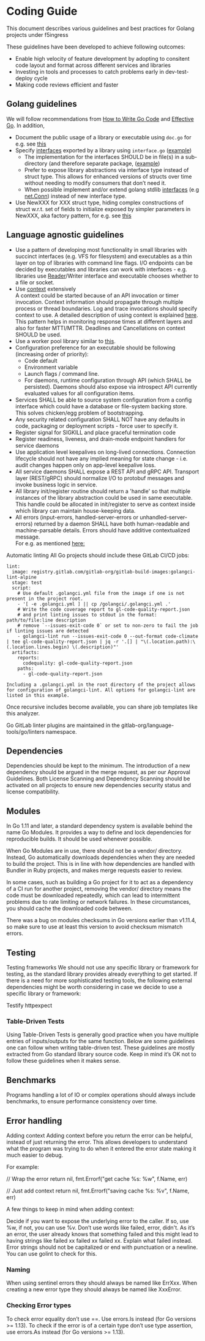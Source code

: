 # Coding Guide

This document describes various guidelines and best practices for Golang projects under f5ingress 

These guidelines have been developed to achieve following outcomes:

* Enable high velocity of feature development by adopting to consitent code layout and format across different services and
  libraries
* Investing in tools and processes to catch problems early in dev-test-deploy cycle
* Making code reviews efficient and faster 



## Golang guidelines

We will follow recommendations from
[How to Write Go Code](https://golang.org/doc/code.html) and
[Effective Go]( https://golang.org/doc/effective_go.html). In addition,

* Document the public usage of a library or executable using `doc.go` for e.g.
  see [this](https://github.com/coreos/etcd/blob/master/embed/doc.go)
* Specify [interfaces](http://jordanorelli.com/post/32665860244/how-to-use-interfaces-in-go)
  exported by a library using `interface.go`
  ([example](https://github.com/appcelerator/amp/tree/2dd6ddfef77ba0efe0563f34e0805d1111ed104a/data/storage))  
  * The implementation for the interfaces SHOULD be in file(s) in a
    sub-directory (and therefore separate package,
    ([example](https://github.com/appcelerator/amp/blob/2dd6ddfef77ba0efe0563f34e0805d1111ed104a/data/storage/etcd/store.go))
  * Prefer to expose library abstractions via interface type instead of
    struct type. This allows for enhanced versions of structs over time
    without needing to modify consumers that don’t need it.
  * When possible implement and/or extend golang stdlib [interfaces](http://sweetohm.net/article/go-interfaces.en.html)
    (e.g [net.Conn](https://github.com/golang/go/blob/go1.9.2/src/net/net.go#L112))
    instead of new interface type. 
* Use NewXXX for XXX struct type, hiding complex constructions of struct w.r.t.
  set of fields to initialize exposed by simpler parameters in NewXXX, aka
  factory pattern, for e.g. see
  [this](http://matthewbrown.io/2016/01/23/factory-pattern-in-golang/)


## Language agnostic guidelines

* Use a pattern of developing most functionality in small libraries with
  succinct interfaces (e.g. VFS for filesystem) and executables as a thin layer
  on top of libraries with command line flags. I/O endpoints can be decided by
  executables and libraries can work with interfaces - e.g. libraries use
  [Reader](https://tour.golang.org/methods/21)/Writer interface and executable
  chooses whether to a file or socket.
* Use [context](https://blog.golang.org/context) extensively  
  A context could be started because of an API invocation or timer invocation.
  Context information should propagate through multiple process or thread
  boundaries. Log and trace invocations should specify context to use. A
  detailed description of using context is explained [here](https://gitlab.com/volterra/ves.io/specifications/issues/11).
  This pattern helps in monitoring response times at different
  layers and also for faster MTTI/MTTR. Deadlines and Cancellations on context
  SHOULD be used.
* Use a worker pool library similar to [this](https://brandur.org/go-worker-pool).
* Configuration preference for an executable should be following (increasing
  order of priority):
  * Code default
  * Environment variable
  * Launch flags / command line.
  * For daemons, runtime configuration through API (which SHALL be persisted).
    Daemons should also expose via introspect API currently evaluated values
    for all configuration items.
* Services SHALL be able to source system configuration from a config
  interface which could have a database or file-system backing store. This
  solves chicken/egg problem of bootstrapping.
* Any security related configuration SHALL NOT have any defaults in code,
  packaging or deployment scripts - force user to specify it.
* Register signal for SIGKILL and place graceful termination code
* Register readiness, liveness, and drain-mode endpoint handlers for service
  daemons
* Use application level keepalives on long-lived connections. Connection
  lifecycle should not have any implied meaning for state change - i.e. audit
  changes happen only on app-level keepalive loss.
* All service daemons SHALL expose a REST API and gRPC API. Transport layer
  (REST/gRPC) should normalize I/O to protobuf messages and invoke business
  logic in service.
* All library init/register routine should return a 'handle' so that multiple
  instances of the library abstraction could be used in same executable. This
  handle could be allocated in init/register to serve as context inside which
  library can maintain house-keeping data.
* All errors (input-errors, handled-server-errors or unhandled-server-errors)
  returned by a daemon SHALL have both human-readable and machine-parsable
  details. Errors should have additive contextualized message.  
  For e.g. as mentioned [here:](https://dave.cheney.net/2016/04/27/dont-just-check-errors-handle-them-gracefully)


Automatic linting
All Go projects should include these GitLab CI/CD jobs:

```
lint:
  image: registry.gitlab.com/gitlab-org/gitlab-build-images:golangci-lint-alpine
  stage: test
  script:
    # Use default .golangci.yml file from the image if one is not present in the project root.
    - '[ -e .golangci.yml ] || cp /golangci/.golangci.yml .'
    # Write the code coverage report to gl-code-quality-report.json
    # and print linting issues to stdout in the format: path/to/file:line description
    # remove `--issues-exit-code 0` or set to non-zero to fail the job if linting issues are detected
    - golangci-lint run --issues-exit-code 0 --out-format code-climate | tee gl-code-quality-report.json | jq -r '.[] | "\(.location.path):\(.location.lines.begin) \(.description)"'
  artifacts:
    reports:
      codequality: gl-code-quality-report.json
    paths:
      - gl-code-quality-report.json

Including a .golangci.yml in the root directory of the project allows for configuration of golangci-lint. All options for golangci-lint are listed in this example.
```

Once recursive includes become available, you can share job templates like this analyzer.

Go GitLab linter plugins are maintained in the gitlab-org/language-tools/go/linters namespace.


## Dependencies
Dependencies should be kept to the minimum. The introduction of a new dependency should be argued in the merge request, as per our Approval Guidelines. Both License Scanning and Dependency Scanning should be activated on all projects to ensure new dependencies security status and license compatibility.

## Modules
In Go 1.11 and later, a standard dependency system is available behind the name Go Modules. It provides a way to define and lock dependencies for reproducible builds. It should be used whenever possible.

When Go Modules are in use, there should not be a vendor/ directory. Instead, Go automatically downloads dependencies when they are needed to build the project. This is in line with how dependencies are handled with Bundler in Ruby projects, and makes merge requests easier to review.

In some cases, such as building a Go project for it to act as a dependency of a CI run for another project, removing the vendor/ directory means the code must be downloaded repeatedly, which can lead to intermittent problems due to rate limiting or network failures. In these circumstances, you should cache the downloaded code between.

There was a bug on modules checksums in Go versions earlier than v1.11.4, so make sure to use at least this version to avoid checksum mismatch errors.


## Testing
Testing frameworks
We should not use any specific library or framework for testing, as the standard library provides already everything to get started. If there is a need for more sophisticated testing tools, the following external dependencies might be worth considering in case we decide to use a specific library or framework:

Testify
httpexpect


### Table-Driven Tests
Using Table-Driven Tests is generally good practice when you have multiple entries of inputs/outputs for the same function. Below are some guidelines one can follow when writing table-driven test. These guidelines are mostly extracted from Go standard library source code. Keep in mind it’s OK not to follow these guidelines when it makes sense.


## Benchmarks
Programs handling a lot of IO or complex operations should always include benchmarks, to ensure performance consistency over time.


## Error handling
Adding context
Adding context before you return the error can be helpful, instead of just returning the error. This allows developers to understand what the program was trying to do when it entered the error state making it much easier to debug.

For example:

// Wrap the error
return nil, fmt.Errorf("get cache %s: %w", f.Name, err)

// Just add context
return nil, fmt.Errorf("saving cache %s: %v", f.Name, err)

A few things to keep in mind when adding context:

Decide if you want to expose the underlying error to the caller. If so, use %w, if not, you can use %v.
Don’t use words like failed, error, didn't. As it’s an error, the user already knows that something failed and this might lead to having strings like failed xx failed xx failed xx. Explain what failed instead.
Error strings should not be capitalized or end with punctuation or a newline. You can use golint to check for this.

### Naming
When using sentinel errors they should always be named like ErrXxx.
When creating a new error type they should always be named like XxxError.

### Checking Error types
To check error equality don’t use ==. Use errors.Is instead (for Go versions >= 1.13).
To check if the error is of a certain type don’t use type assertion, use errors.As instead (for Go versions >= 1.13).


